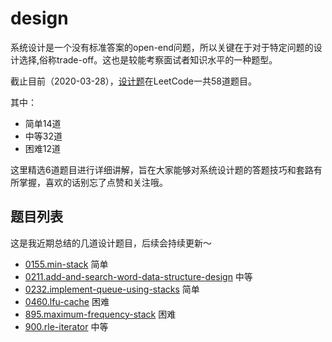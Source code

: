 # design

系统设计是一个没有标准答案的open-end问题，所以关键在于对于特定问题的设计选择,俗称trade-off。这也是较能考察面试者知识水平的一种题型。

截止目前（2020-03-28），[设计题](https://leetcode-cn.com/tag/design/)在LeetCode一共58道题目。

其中：

* 简单14道
* 中等32道
* 困难12道

这里精选6道题目进行详细讲解，旨在大家能够对系统设计题的答题技巧和套路有所掌握，喜欢的话别忘了点赞和关注哦。

## 题目列表

这是我近期总结的几道设计题目，后续会持续更新～

* [0155.min-stack](problems/155.min-stack.md) 简单
* [0211.add-and-search-word-data-structure-design](problems/211.add-and-search-word-data-structure-design.md) 中等
* [0232.implement-queue-using-stacks](problems/232.implement-queue-using-stacks.md) 简单
* [0460.lfu-cache](problems/460.lfu-cache.md) 困难
* [895.maximum-frequency-stack](problems/895.maximum-frequency-stack.md) 困难
* [900.rle-iterator](problems/900.rle-iterator.md) 中等

